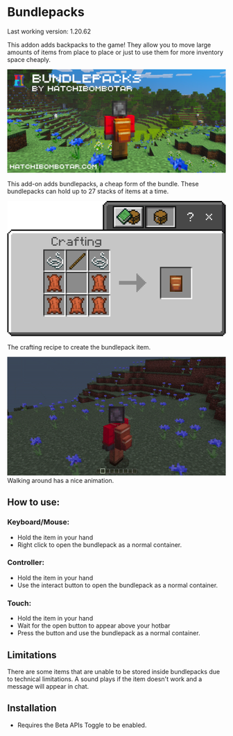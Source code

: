 # Bundlepacks
Last working version: 1.20.62

This addon adds backpacks to the game! They allow you to move large amounts of items from place to place or just to use them for more inventory space cheaply.

![alt text](assets/banner.png)

This add-on adds bundlepacks, a cheap form of the bundle. These bundlepacks can hold up to 27 stacks of items at a time.


![alt text](assets/recipe.png)

The crafting recipe to create the bundlepack item.


![alt text](assets/bundlepacks.gif)
Walking around has a nice animation.

## How to use:
### Keyboard/Mouse:
- Hold the item in your hand
- Right click to open the bundlepack as a normal container.
### Controller:
- Hold the item in your hand
- Use the interact button to open the bundlepack as a normal container.
### Touch:
- Hold the item in your hand
- Wait for the open button to appear above your hotbar
- Press the button and use the bundlepack as a normal container.

## Limitations
There are some items that are unable to be stored inside bundlepacks due to technical limitations. A sound plays if the item doesn't work and a message will appear in chat.

## Installation
- Requires the Beta APIs Toggle to be enabled.